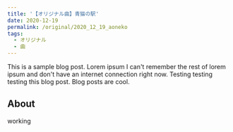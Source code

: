```yaml
---
title: '【オリジナル曲】青猫の駅'
date: 2020-12-19
permalink: /original/2020_12_19_aoneko
tags:
  - オリジナル
  - 曲
---
```


This is a sample blog post. Lorem ipsum I can't remember the rest of lorem ipsum and don't have an internet connection right now. Testing testing testing this blog post. Blog posts are cool.

## About

working
